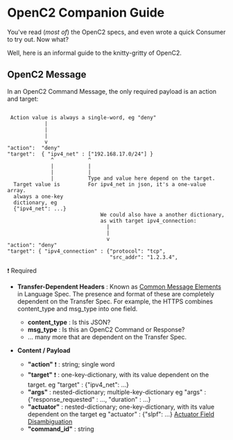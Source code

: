 # OpenC2 Companion Guide

You've read (*most of*) the OpenC2 specs, and even wrote a quick Consumer to try out. Now what?

Well, here is an informal guide to the knitty-gritty of OpenC2. 


## OpenC2 Message 

In an OpenC2 Command Message, the only required payload is an action and target:
```

 Action value is always a single-word, eg "deny"
            |
            |
            |
            v
"action":  "deny"
"target":  { "ipv4_net" : ["192.168.17.0/24"] }
              ^           ^
              |           |
              |           |
              |           Type and value here depend on the target.
  Target value is         For ipv4_net in json, it's a one-value array.
  always a one-key          
  dictionary, eg 
  {"ipv4_net": ...}
                              We could also have a another dictionary, 
                              as with target ipv4_connection:
                                |
                                |
                                v
"action": "deny"                  
"target": { "ipv4_connection" : {"protocol": "tcp",
                                 "src_addr": "1.2.3.4",
```



:exclamation: Required

* **Transfer-Dependent Headers** : Known as [Common Message Elements](https://docs.oasis-open.org/openc2/oc2ls/v1.0/cs02/oc2ls-v1.0-cs02.html#32-message) in Language Spec. The presence and format of these are completely dependent on the Transfer Spec. For example, the HTTPS combines content_type and msg_type into one field.
  * **content_type** : Is this JSON?
  * **msg_type** : Is this an OpenC2 Command or Response?
  * ... many more that are dependent on the Transfer Spec.
 
* **Content / Payload**
  * **"action"** :exclamation:  : string; single word
  * **"target"** :exclamation:  : one-key-dictionary, with its value dependent on the target. eg "target" : {"ipv4_net": ...}
  * **"args"**  : nested-dictionary; multiple-key-dictionary eg "args" : {"response_requested" : ..., "duration" : ...}
  * **"actuator"** : nested-dictionary; one-key-dictionary, with its value dependent on the target eg "actuator" : {"slpf": ...} [Actuator Field Disambiguation](/disambiguation/actuator.md)
  * **"command_id"** : string
